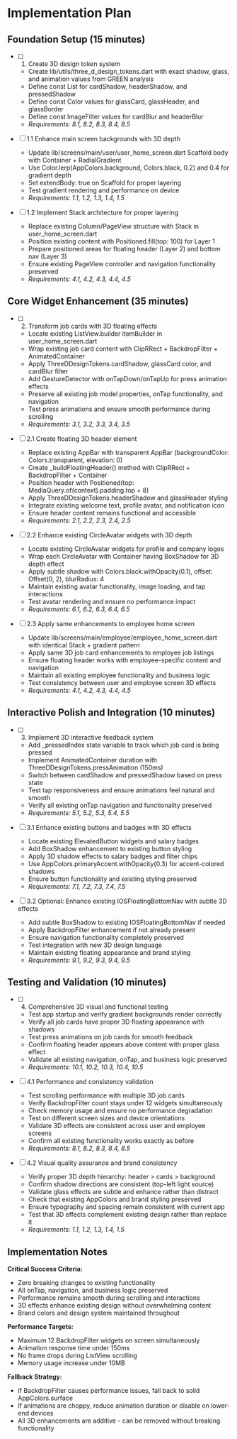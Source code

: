 # Implementation Plan

## Foundation Setup (15 minutes)

- [ ] 1. Create 3D design token system
  - Create lib/utils/three_d_design_tokens.dart with exact shadow, glass, and animation values from GREEN analysis
  - Define const List<BoxShadow> for cardShadow, headerShadow, and pressedShadow
  - Define const Color values for glassCard, glassHeader, and glassBorder
  - Define const ImageFilter values for cardBlur and headerBlur
  - _Requirements: 8.1, 8.2, 8.3, 8.4, 8.5_

- [ ] 1.1 Enhance main screen backgrounds with 3D depth
  - Update lib/screens/main/user/user_home_screen.dart Scaffold body with Container + RadialGradient
  - Use Color.lerp(AppColors.background, Colors.black, 0.2) and 0.4 for gradient depth
  - Set extendBody: true on Scaffold for proper layering
  - Test gradient rendering and performance on device
  - _Requirements: 1.1, 1.2, 1.3, 1.4, 1.5_

- [ ] 1.2 Implement Stack architecture for proper layering
  - Replace existing Column/PageView structure with Stack in user_home_screen.dart
  - Position existing content with Positioned.fill(top: 100) for Layer 1
  - Prepare positioned areas for floating header (Layer 2) and bottom nav (Layer 3)
  - Ensure existing PageView controller and navigation functionality preserved
  - _Requirements: 4.1, 4.2, 4.3, 4.4, 4.5_

## Core Widget Enhancement (35 minutes)

- [ ] 2. Transform job cards with 3D floating effects
  - Locate existing ListView.builder itemBuilder in user_home_screen.dart
  - Wrap existing job card content with ClipRRect + BackdropFilter + AnimatedContainer
  - Apply ThreeDDesignTokens.cardShadow, glassCard color, and cardBlur filter
  - Add GestureDetector with onTapDown/onTapUp for press animation effects
  - Preserve all existing job model properties, onTap functionality, and navigation
  - Test press animations and ensure smooth performance during scrolling
  - _Requirements: 3.1, 3.2, 3.3, 3.4, 3.5_

- [ ] 2.1 Create floating 3D header element
  - Replace existing AppBar with transparent AppBar (backgroundColor: Colors.transparent, elevation: 0)
  - Create _buildFloatingHeader() method with ClipRRect + BackdropFilter + Container
  - Position header with Positioned(top: MediaQuery.of(context).padding.top + 8)
  - Apply ThreeDDesignTokens.headerShadow and glassHeader styling
  - Integrate existing welcome text, profile avatar, and notification icon
  - Ensure header content remains functional and accessible
  - _Requirements: 2.1, 2.2, 2.3, 2.4, 2.5_

- [ ] 2.2 Enhance existing CircleAvatar widgets with 3D depth
  - Locate existing CircleAvatar widgets for profile and company logos
  - Wrap each CircleAvatar with Container having BoxShadow for 3D depth effect
  - Apply subtle shadow with Colors.black.withOpacity(0.1), offset: Offset(0, 2), blurRadius: 4
  - Maintain existing avatar functionality, image loading, and tap interactions
  - Test avatar rendering and ensure no performance impact
  - _Requirements: 6.1, 6.2, 6.3, 6.4, 6.5_

- [ ] 2.3 Apply same enhancements to employee home screen
  - Update lib/screens/main/employee/employee_home_screen.dart with identical Stack + gradient pattern
  - Apply same 3D job card enhancements to employee job listings
  - Ensure floating header works with employee-specific content and navigation
  - Maintain all existing employee functionality and business logic
  - Test consistency between user and employee screen 3D effects
  - _Requirements: 4.1, 4.2, 4.3, 4.4, 4.5_

## Interactive Polish and Integration (10 minutes)

- [ ] 3. Implement 3D interactive feedback system
  - Add _pressedIndex state variable to track which job card is being pressed
  - Implement AnimatedContainer duration with ThreeDDesignTokens.pressAnimation (150ms)
  - Switch between cardShadow and pressedShadow based on press state
  - Test tap responsiveness and ensure animations feel natural and smooth
  - Verify all existing onTap navigation and functionality preserved
  - _Requirements: 5.1, 5.2, 5.3, 5.4, 5.5_

- [ ] 3.1 Enhance existing buttons and badges with 3D effects
  - Locate existing ElevatedButton widgets and salary badges
  - Add BoxShadow enhancement to existing button styling
  - Apply 3D shadow effects to salary badges and filter chips
  - Use AppColors.primaryAccent.withOpacity(0.3) for accent-colored shadows
  - Ensure button functionality and existing styling preserved
  - _Requirements: 7.1, 7.2, 7.3, 7.4, 7.5_

- [ ] 3.2 Optional: Enhance existing IOSFloatingBottomNav with subtle 3D effects
  - Add subtle BoxShadow to existing IOSFloatingBottomNav if needed
  - Apply BackdropFilter enhancement if not already present
  - Ensure navigation functionality completely preserved
  - Test integration with new 3D design language
  - Maintain existing floating appearance and brand styling
  - _Requirements: 9.1, 9.2, 9.3, 9.4, 9.5_

## Testing and Validation (10 minutes)

- [ ] 4. Comprehensive 3D visual and functional testing
  - Test app startup and verify gradient backgrounds render correctly
  - Verify all job cards have proper 3D floating appearance with shadows
  - Test press animations on job cards for smooth feedback
  - Confirm floating header appears above content with proper glass effect
  - Validate all existing navigation, onTap, and business logic preserved
  - _Requirements: 10.1, 10.2, 10.3, 10.4, 10.5_

- [ ] 4.1 Performance and consistency validation
  - Test scrolling performance with multiple 3D job cards
  - Verify BackdropFilter count stays under 12 widgets simultaneously
  - Check memory usage and ensure no performance degradation
  - Test on different screen sizes and device orientations
  - Validate 3D effects are consistent across user and employee screens
  - Confirm all existing functionality works exactly as before
  - _Requirements: 8.1, 8.2, 8.3, 8.4, 8.5_

- [ ] 4.2 Visual quality assurance and brand consistency
  - Verify proper 3D depth hierarchy: header > cards > background
  - Confirm shadow directions are consistent (top-left light source)
  - Validate glass effects are subtle and enhance rather than distract
  - Check that existing AppColors and brand styling preserved
  - Ensure typography and spacing remain consistent with current app
  - Test that 3D effects complement existing design rather than replace it
  - _Requirements: 1.1, 1.2, 1.3, 1.4, 1.5_

## Implementation Notes

**Critical Success Criteria:**
- Zero breaking changes to existing functionality
- All onTap, navigation, and business logic preserved
- Performance remains smooth during scrolling and interactions
- 3D effects enhance existing design without overwhelming content
- Brand colors and design system maintained throughout

**Performance Targets:**
- Maximum 12 BackdropFilter widgets on screen simultaneously
- Animation response time under 150ms
- No frame drops during ListView scrolling
- Memory usage increase under 10MB

**Fallback Strategy:**
- If BackdropFilter causes performance issues, fall back to solid AppColors.surface
- If animations are choppy, reduce animation duration or disable on lower-end devices
- All 3D enhancements are additive - can be removed without breaking functionality
